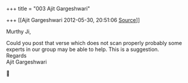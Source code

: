 +++
title = "003 Ajit Gargeshwari"

+++
[[Ajit Gargeshwari	2012-05-30, 20:51:06 [Source](https://groups.google.com/g/samskrita/c/0v1fZpZ4onA)]]



Murthy Ji,  
  
Could you post that verse which does not scan properly probably some experts in our group may be able to help. This is a suggestion.  
Regards  
Ajit Gargeshwari  



